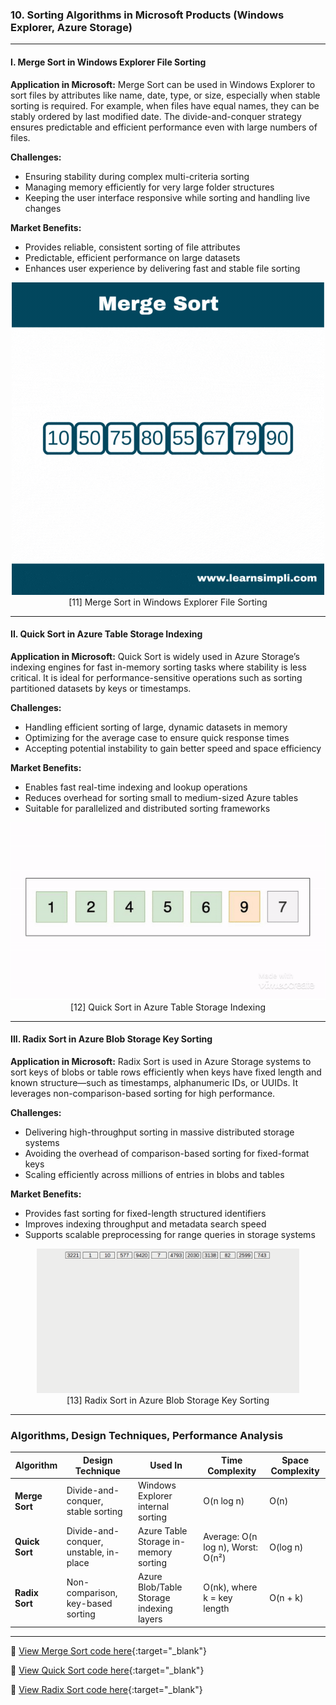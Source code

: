 

###  **10. Sorting Algorithms in Microsoft Products (Windows Explorer, Azure Storage)**

---

#### **I. Merge Sort in Windows Explorer File Sorting**

**Application in Microsoft:**
Merge Sort can be used in Windows Explorer to sort files by attributes like name, date, type, or size, especially when stable sorting is required. For example, when files have equal names, they can be stably ordered by last modified date. The divide-and-conquer strategy ensures predictable and efficient performance even with large numbers of files.

**Challenges:**

* Ensuring stability during complex multi-criteria sorting
* Managing memory efficiently for very large folder structures
* Keeping the user interface responsive while sorting and handling live changes

**Market Benefits:**

* Provides reliable, consistent sorting of file attributes
* Predictable, efficient performance on large datasets
* Enhances user experience by delivering fast and stable file sorting

<p align="center">
  <img src="https://github.com/Sindhuhurakadli/sindhu_portfolio.io/blob/main/images/How-merge-sort-works.gif?raw=true" alt="Microsoft Infrastructure">
  <br>
  [11] Merge Sort in Windows Explorer File Sorting
  <br>
</p>

---

#### **II. Quick Sort in Azure Table Storage Indexing**

**Application in Microsoft:**
Quick Sort is widely used in Azure Storage’s indexing engines for fast in-memory sorting tasks where stability is less critical. It is ideal for performance-sensitive operations such as sorting partitioned datasets by keys or timestamps.

**Challenges:**

* Handling efficient sorting of large, dynamic datasets in memory
* Optimizing for the average case to ensure quick response times
* Accepting potential instability to gain better speed and space efficiency

**Market Benefits:**

* Enables fast real-time indexing and lookup operations
* Reduces overhead for sorting small to medium-sized Azure tables
* Suitable for parallelized and distributed sorting frameworks

<p align="center">
  <img src="https://github.com/Sindhuhurakadli/sindhu_portfolio.io/blob/main/images/quick%20sort.gif?raw=true" alt="Microsoft Infrastructure">
  <br>
  [12] Quick Sort in Azure Table Storage Indexing
  <br>
</p>

---

#### **III. Radix Sort in Azure Blob Storage Key Sorting**

**Application in Microsoft:**
Radix Sort is used in Azure Storage systems to sort keys of blobs or table rows efficiently when keys have fixed length and known structure—such as timestamps, alphanumeric IDs, or UUIDs. It leverages non-comparison-based sorting for high performance.

**Challenges:**

* Delivering high-throughput sorting in massive distributed storage systems
* Avoiding the overhead of comparison-based sorting for fixed-format keys
* Scaling efficiently across millions of entries in blobs and tables

**Market Benefits:**

* Provides fast sorting for fixed-length structured identifiers
* Improves indexing throughput and metadata search speed
* Supports scalable preprocessing for range queries in storage systems

<p align="center">
  <img src="https://github.com/Sindhuhurakadli/sindhu_portfolio.io/blob/main/images/radixsort.gif?raw=true" alt="Microsoft Infrastructure" width="420">
  <br>
  [13] Radix Sort in Azure Blob Storage Key Sorting
  <br>
</p>

---

###  **Algorithms, Design Techniques, Performance Analysis**

| Algorithm      | Design Technique                       | Used In                                  | Time Complexity                   | Space Complexity |
| -------------- | -------------------------------------- | ---------------------------------------- | --------------------------------- | ---------------- |
| **Merge Sort** | Divide-and-conquer, stable sorting     | Windows Explorer internal sorting        | O(n log n)                        | O(n)             |
| **Quick Sort** | Divide-and-conquer, unstable, in-place | Azure Table Storage in-memory sorting    | Average: O(n log n), Worst: O(n²) | O(log n)         |
| **Radix Sort** | Non-comparison, key-based sorting      | Azure Blob/Table Storage indexing layers | O(nk), where k = key length       | O(n + k)         |

---

🔗 [View Merge Sort code here](https://github.com/Sindhuhurakadli/sindhu_portfolio.io/blob/main/codes/mergesort.cpp){\:target="\_blank"}

🔗 [View Quick Sort code here](https://github.com/Sindhuhurakadli/sindhu_portfolio.io/blob/main/codes/quicksort.cpp){\:target="\_blank"}

🔗 [View Radix Sort code here](https://github.com/Sindhuhurakadli/sindhu_portfolio.io/blob/main/codes/randixsort.cpp){\:target="\_blank"}

